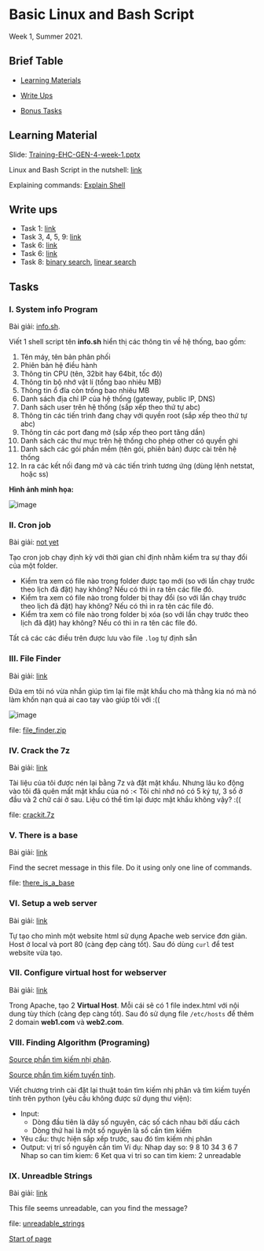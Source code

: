 # Basic Linux and Bash Script

Week 1, Summer 2021.

## Brief Table

- [Learning Materials](#learning-material)

- [Write Ups](#write-ups)

- [Bonus Tasks](#tasks)

## Learning Material

Slide: [Training-EHC-GEN-4-week-1.pptx](https://github.com/FPTU-Ethical-Hackers-Club/Linux-and-Bash-Script/raw/main/files/material/Training-EHC-GEN-4-week-1.pptx)

Linux and Bash Script in the nutshell: [link](https://github.com/FPTU-Ethical-Hackers-Club/Linux-and-Bash-Script/blob/main/files/material/Linux_Bash_Ref.md)

Explaining commands: [Explain Shell](https://explainshell.com/)

## Write ups

- Task 1: [link](https://github.com/FPTU-Ethical-Hackers-Club/Linux-and-Bash-Script/blob/main/files/source/info.sh)
- Task 3, 4, 5, 9: [link](https://github.com/n3ddih/EHC_Training_2021/blob/main/week1/README.md)
- Task 6: [link](https://github.com/FPTU-Ethical-Hackers-Club/Linux-and-Bash-Script/edit/main/files/material/Apache_Installing.md)
- Task 6: [link](https://github.com/FPTU-Ethical-Hackers-Club/Linux-and-Bash-Script/blob/main/files/material/Virtual_Host_Conf.md)
- Task 8: [binary search](https://github.com/FPTU-Ethical-Hackers-Club/Linux-and-Bash-Script/blob/main/files/source/binary-search.py), [linear search](https://github.com/FPTU-Ethical-Hackers-Club/Linux-and-Bash-Script/blob/main/files/source/linear-search.py)

## Tasks

### I. System info Program

Bài giải: [info.sh](https://github.com/FPTU-Ethical-Hackers-Club/Linux-and-Bash-Script/blob/main/files/source/info.sh).

Viết 1 shell script tên **info.sh** hiển thị các thông tin về hệ thống, bao gồm:

1. Tên máy, tên bản phân phối
2. Phiên bản hệ điều hành
3. Thông tin CPU (tên, 32bit hay 64bit, tốc độ)
4. Thông tin bộ nhớ vật lí (tổng bao nhiêu MB)
5. Thông tin ổ đĩa còn trống bao nhiêu MB
6. Danh sách địa chỉ IP của hệ thống (gateway, public IP, DNS)
7. Danh sách user trên hệ thống (sắp xếp theo thứ tự abc)
8. Thông tin các tiến trình đang chạy với quyền root (sắp xếp theo thứ tự abc)
9. Thông tin các port đang mở (sắp xếp theo port tăng dần)
10. Danh sách các thư mục trên hệ thống cho phép other có quyền ghi
11. Danh sách các gói phần mềm (tên gói, phiên bản) được cài trên hệ thống
12. In ra các kết nối đang mở và các tiến trình tương ứng (dùng lệnh netstat, hoặc ss)

**Hình ảnh minh họa:**
  
![image](https://user-images.githubusercontent.com/80664686/124589953-c5c4f200-de84-11eb-89e2-f086d3b45a9e.png)

### II. Cron job

Bài giải: [not yet]()

Tạo cron job chạy định kỳ với thời gian chỉ định nhằm kiểm tra sự thay đổi của một folder.

- Kiểm tra xem có file nào trong folder được tạo mới (so với lần chạy trước theo lịch đã đặt) hay không? Nếu có thì in ra tên các file đó.
- Kiểm tra xem có file nào trong folder bị thay đổi (so với lần chạy trước theo lịch đã đặt) hay không? Nếu có thì in ra tên các file đó.
- Kiểm tra xem có file nào trong folder bị xóa (so với lần chạy trước theo lịch đã đặt) hay không? Nếu có thì in ra tên các file đó.

Tất cả các các điều trên được lưu vào file `.log` tự định sẵn

### III. File Finder

Bài giải: [link](https://github.com/n3ddih/EHC_Training_2021/blob/main/week1/README.md)

Đứa em tôi nó vừa nhắn giúp tìm lại file mật khẩu cho mà thằng kia nó mà nó làm khốn nạn quá ai cao tay vào giúp tôi với :((

![image](https://user-images.githubusercontent.com/80664686/123368916-e482d900-d5a6-11eb-9d04-dccebd380d09.png)

file: [file_finder.zip](https://github.com/FPTU-Ethical-Hackers-Club/Linux-and-Bash-Script/raw/main/files/challenges/File_finder.zip)

### IV. Crack the 7z

Bài giải: [link](https://github.com/n3ddih/EHC_Training_2021/blob/main/week1/README.md)

Tài liệu của tôi được nén lại bằng 7z và đặt mật khẩu. Nhưng lâu ko động vào tôi đã quên mất mật khẩu của nó :< Tôi chỉ nhớ nó có 5 ký tự, 3 số ở đầu và 2 chữ cái ở sau. Liệu có thể tìm lại được mật khẩu không vậy? :((

file: [crackit.7z](https://github.com/FPTU-Ethical-Hackers-Club/Linux-and-Bash-Script/raw/main/files/challenges/crackit.zip)

### V. There is a base

Bài giải: [link](https://github.com/n3ddih/EHC_Training_2021/blob/main/week1/README.md)

Find the secret message in this file. Do it using only one line of commands.

file: [there_is_a_base](https://github.com/FPTU-Ethical-Hackers-Club/Linux-and-Bash-Script/raw/main/files/challenges/there_is_a_base)

### VI. Setup a web server

Bài giải: [link](https://github.com/FPTU-Ethical-Hackers-Club/Linux-and-Bash-Script/edit/main/files/material/Apache_Installing.md)

Tự tạo cho mình một website html sử dụng Apache web service đơn giản. Host ở local và port 80 (càng đẹp càng tốt). Sau đó dùng `curl` để test website vừa tạo.

### VII. Configure virtual host for webserver

Bài giải: [link](https://github.com/FPTU-Ethical-Hackers-Club/Linux-and-Bash-Script/blob/main/files/material/Virtual_Host_Conf.md)

Trong Apache, tạo 2 **Virtual Host**. Mỗi cái sẽ có 1 file index.html với nội dung tùy thích (càng đẹp càng tốt). Sau đó sử dụng file `/etc/hosts` để thêm 2 domain **web1.com** và **web2.com**.

### VIII. Finding Algorithm (Programing)

[Source phần tìm kiếm nhị phân](https://github.com/FPTU-Ethical-Hackers-Club/Linux-and-Bash-Script/blob/main/files/source/binary-search.py).

[Source phần tìm kiếm tuyến tính](https://github.com/FPTU-Ethical-Hackers-Club/Linux-and-Bash-Script/blob/main/files/source/linear-search.py).

Viết chương trình cài đặt lại thuật toán tìm kiếm nhị phân và tìm kiếm tuyến tính trên python (yêu cầu không được sử dụng thư viện):

- Input:
  - Dòng đầu tiên là dãy số nguyên, các số cách nhau bởi dấu cách
  - Dòng thứ hai là một số nguyên là số cần tìm kiếm
- Yêu cầu: thực hiện sắp xếp trước, sau đó tìm kiếm nhị phân
- Output: vị trí số nguyên cần tìm
Ví dụ:
Nhap day so: 9 8 10 34 3 6 7
Nhap so can tim kiem: 6
Ket qua vi tri so can tim kiem: 2
unreadable

### IX. Unreadble Strings

Bài giải: [link](https://github.com/n3ddih/EHC_Training_2021/blob/main/week1/README.md)

This file seems unreadable, can you find the message?

file: [unreadable_strings](https://github.com/FPTU-Ethical-Hackers-Club/Linux-and-Bash-Script/raw/main/files/challenges/unreadable_strings)

[Start of page](#basic-linux-and-bash-script)
